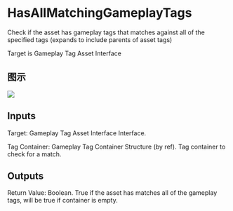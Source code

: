 # HasAllMatchingGameplayTags

Check if the asset has gameplay tags that matches against all of the specified tags (expands to include parents of asset tags)

Target is Gameplay Tag Asset Interface

## 图示

![]($-20221218-19092928.png)

## Inputs

Target: Gameplay Tag Asset Interface Interface.

Tag Container: Gameplay Tag Container Structure (by ref). Tag container to check for a match.  

## Outputs

Return Value: Boolean. True if the asset has matches all of the gameplay tags, will be true if container is empty.

